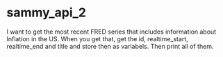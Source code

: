 # sammy_api_2

I want to get the most recent FRED series that includes information about Inflation in the US. When you get that, get the id, realtime_start, realtime_end and title and store then as variabels. Then print all of them.  
